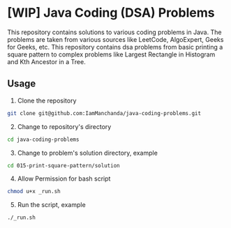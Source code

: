# [WIP] Java Coding (DSA) Problems

This repository contains solutions to various coding problems in Java. The problems are taken from various sources like LeetCode, AlgoExpert, Geeks for Geeks, etc. This repository contains dsa problems from basic printing a square pattern to complex problems like Largest Rectangle in Histogram and Kth Ancestor in a Tree.

## Usage

1. Clone the repository

```bash
git clone git@github.com:IamManchanda/java-coding-problems.git
```

2. Change to repository's directory

```bash
cd java-coding-problems
```

3. Change to problem's solution directory, example

```bash
cd 015-print-square-pattern/solution
```

4. Allow Permission for bash script

```bash
chmod u+x _run.sh
```

5. Run the script, example

```bash
./_run.sh
```
